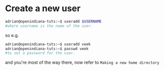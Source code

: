 # Create a new user

```bash
adrian@openindiana-tuts:~$ useradd $USERNAME
#where username is the name of the user.
```

so e.g.

```bash
adrian@openindiana-tuts:~$ useradd veek
adrian@openindiana-tuts:~$ passwd veek
#to set a password for the user.
```

and you're most of the way there, now refer to ``Making a new home directory``
